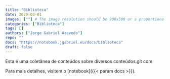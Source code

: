 ```yaml
---
title: "Biblioteca"
date: 2020-03-01
images: [""] # The image resolution should be 900x500 or a proportional resolution
categories: ["Biblioteca"]
tags: []
authors: ["Jorge Gabriel Azevedo"]
repo: ""
docs: "https://notebook.jgabriel.eu/docs/biblioteca"
draft: false
---
```

<!--more-->
Esta é uma coletânea de conteúdos sobre diversos conteúdos.git com   

Para mais detalhes, visitem o [notebook]({{< param docs >}}).